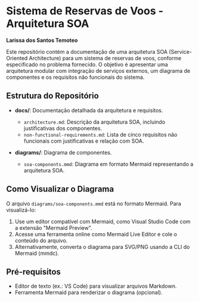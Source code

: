 # **Sistema de Reservas de Voos - Arquitetura SOA**

**Larissa dos Santos Temoteo**

Este repositório contém a documentação de uma arquitetura SOA (Service-Oriented Architecture) para um sistema de reservas de voos, conforme especificado no problema fornecido. O objetivo é apresentar uma arquitetura modular com integração de serviços externos, um diagrama de componentes e os requisitos não funcionais do sistema.

## **Estrutura do Repositório**

- **docs/**: Documentação detalhada da arquitetura e requisitos.
    - ```architecture.md```: Descrição da arquitetura SOA, incluindo justificativas dos componentes.
    - ```non-functional-requirements.md```: Lista de cinco requisitos não funcionais com justificativas e relação com SOA.


- **diagrams/**: Diagrama de componentes.
    - ```soa-components.mmd```: Diagrama em formato Mermaid representando a arquitetura SOA.


## **Como Visualizar o Diagrama**
O arquivo ```diagrams/soa-components.mmd``` está no formato Mermaid. Para visualizá-lo:

1. Use um editor compatível com Mermaid, como Visual Studio Code com a extensão "Mermaid Preview".
2. Acesse uma ferramenta online como Mermaid Live Editor e cole o conteúdo do arquivo.
3. Alternativamente, converta o diagrama para SVG/PNG usando a CLI do Mermaid (mmdc).

## **Pré-requisitos**

- Editor de texto (ex.: VS Code) para visualizar arquivos Markdown.
- Ferramenta Mermaid para renderizar o diagrama (opcional).
